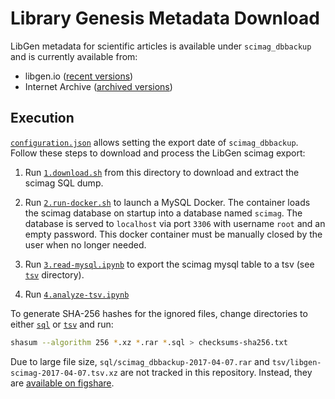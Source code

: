 # Library Genesis Metadata Download

LibGen metadata for scientific articles is available under `scimag_dbbackup` and is currently available from:

+ libgen.io ([recent versions](http://libgen.io/dbdumps/backup_archive/))
+ Internet Archive ([archived versions](https://archive.org/search.php?query=creator%3A%22Library+Genesis%22&sort=-publicdate))

## Execution

[`configuration.json`](configuration.json) allows setting the export date of `scimag_dbbackup`.
Follow these steps to download and process the LibGen scimag export:

1. Run [`1.download.sh`](1.download.sh) from this directory to download and extract the scimag SQL dump.

2. Run [`2.run-docker.sh`](2.run-docker.sh) to launch a MySQL Docker.
The container loads the scimag database on startup into a database named `scimag`.
The database is served to `localhost` via port `3306` with username `root` and an empty password.
This docker container must be manually closed by the user when no longer needed.

3. Run [`3.read-mysql.ipynb`](3.read-mysql.ipynb) to export the scimag mysql table to a tsv (see [`tsv`](tsv) directory).

4. Run [`4.analyze-tsv.ipynb`](3.read-mysql.ipynb)

To generate SHA-256 hashes for the ignored files, change directories to either [`sql`](sql) or [`tsv`](tsv) and run:

```sh
shasum --algorithm 256 *.xz *.rar *.sql > checksums-sha256.txt
```

Due to large file size, `sql/scimag_dbbackup-2017-04-07.rar` and `tsv/libgen-scimag-2017-04-07.tsv.xz` are not tracked in this repository.
Instead, they are [available on figshare](https://doi.org/10.6084/m9.figshare.5231245 "A user-friendly extract of the LibGen scimag metadata SQL dump on 2017-04-07").
